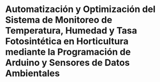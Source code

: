 # Automatización y Optimización del Sistema de Monitoreo de Temperatura, Humedad y Tasa Fotosintética en Horticultura mediante la Programación de Arduino y Sensores de Datos Ambientales 
